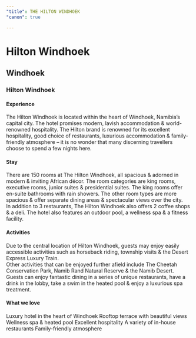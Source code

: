 ```yaml
---
"title": THE HILTON WINDHOEK
"canon": true

---
```


# Hilton Windhoek
## Windhoek
### Hilton Windhoek

#### Experience
The Hilton Windhoek is located within the heart of Windhoek, Namibia’s capital city.  The hotel promises modern, lavish accommodation &amp; world-renowned hospitality.
The Hilton brand is renowned for its excellent hospitality, good choice of restaurants, luxurious accommodation &amp; family-friendly atmosphere – it is no wonder that many discerning travellers choose to spend a few nights here.

#### Stay
There are 150 rooms at The Hilton Windhoek, all spacious &amp; adorned in modern &amp; inviting African décor.
 The room categories are king rooms, executive rooms, junior suites &amp; presidential suites.  The king rooms offer en-suite bathrooms with rain showers.  The other room types are more spacious &amp; offer separate dining areas &amp; spectacular views over the city.  
In addition to 3 restaurants, The Hilton Windhoek also offers 2 coffee shops &amp; a deli.  The hotel also features an outdoor pool, a wellness spa &amp; a fitness facility.

#### Activities
Due to the central location of Hilton Windhoek, guests may enjoy easily accessible activities such as horseback riding, township visits &amp; the Desert Express Luxury Train.  
Other activities that can be enjoyed further afield include The Cheetah Conservation Park, Namib Rand Natural Reserve &amp; the Namib Desert.  
Guests can enjoy fantastic dining in a series of unique restaurants, have a drink in the lobby, take a swim in the heated pool &amp; enjoy a luxurious spa treatment.


#### What we love
Luxury hotel in the heart of Windhoek
Rooftop terrace with beautiful views
Wellness spa &amp; heated pool
Excellent hospitality
A variety of in-house restaurants
Family-friendly atmosphere